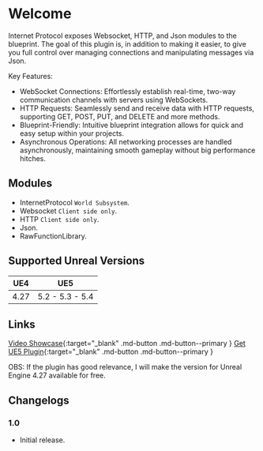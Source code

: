 # Welcome

Internet Protocol exposes Websocket, HTTP, and Json modules to the blueprint. The goal of this plugin is, in addition to making it easier, to give you full control over managing connections and manipulating messages via Json.

Key Features:

* WebSocket Connections: Effortlessly establish real-time, two-way communication channels with servers using WebSockets.
* HTTP Requests: Seamlessly send and receive data with HTTP requests, supporting GET, POST, PUT, and DELETE and more methods.
* Blueprint-Friendly: Intuitive blueprint integration allows for quick and easy setup within your projects.
* Asynchronous Operations: All networking processes are handled asynchronously, maintaining smooth gameplay without big performance hitches.

## Modules

* InternetProtocol `World Subsystem`.
* Websocket `Client side only`.
* HTTP `Client side only`.
* Json.
* RawFunctionLibrary.

## Supported Unreal Versions

UE4          | UE5
-------------|----------------
4.27         | 5.2 - 5.3 - 5.4

## Links

[Video Showcase](https://youtu.be/mbPmh8IenvM){:target="_blank" .md-button .md-button--primary } 
[Get UE5 Plugin](){:target="_blank" .md-button .md-button--primary }

OBS: If the plugin has good relevance, I will make the version for Unreal Engine 4.27 available for free.

## Changelogs

### 1.0

* Initial release.